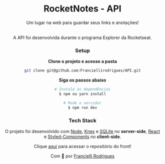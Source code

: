 <div align="center">
<h1>RocketNotes - API</h1>
Um lugar na web para guardar seus links e anotações! 
<br> <br>

A API foi desenvolvida durante o programa Explorer da Rocketseat.

### Setup

**Clone o projeto e acesse a pasta**

```bash
git clone git@github.com:Franciellirodrigues/API.git
```

**Siga os passos abaixo**

```bash
# Instale as dependências
$ npm ou yarn install

# Rode o servidor
$ npm run dev
```

### Tech Stack

O projeto foi desenvolvido com [Node](https://nodejs.org/en/), [Knex](http://knexjs.org/) e [SQLite](https://www.sqlite.org/index.html) no **server-side**, [React](https://reactjs.org/) e [Styled-Components](https://styled-components.com/) no **client-side**.

Clique <a href="https://github.com/M0nicaVaz/RocketNotes" target="_blank">aqui</a> para acessar o repositório do front!

Com 💜 por <a href="https://www.linkedin.com/in/monica-vaz/" target="_blank"> Francielli Rodrigues</a>

</div>
